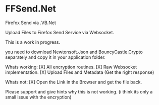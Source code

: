 # FFSend.Net
Firefox Send via .VB.Net

Upload Files to Firefox Send Service via Websocket.

This is a work in progress.

you need to download Newtonsoft.Json and BouncyCastle.Crypto
separately and copy it in your application folder.

Whats working:
[X] All encryption routines.
[X] Raw Websocket implementation.
[X] Upload Files and Metadata (Get the right response)

Whats not:
[X] Open the Link in the Browser and get the file back.

Please support and give hints why this is not working.
(i think its only a small issue with the encryption)
